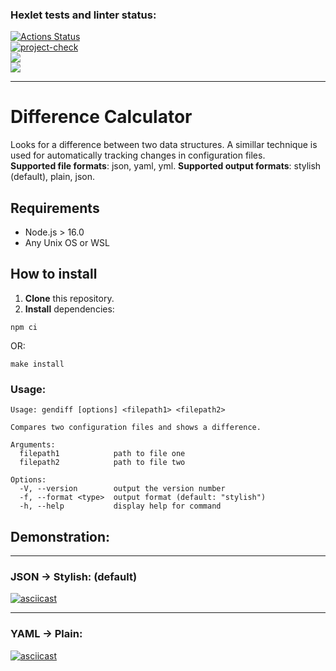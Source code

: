 ### Hexlet tests and linter status:
[![Actions Status](https://github.com/worldspawn-web/frontend-project-46/workflows/hexlet-check/badge.svg)](https://github.com/worldspawn-web/frontend-project-46/actions)
<br>
[![project-check](https://github.com/worldspawn-web/frontend-project-46/actions/workflows/project.check.yml/badge.svg)](https://github.com/worldspawn-web/frontend-project-46/actions/workflows/project.check.yml)
<br>
<a href="https://codeclimate.com/github/worldspawn-web/frontend-project-46/maintainability"><img src="https://api.codeclimate.com/v1/badges/598223ff374c0bd4e9ce/maintainability" /></a>
<br>
<a href="https://codeclimate.com/github/worldspawn-web/frontend-project-46/test_coverage"><img src="https://api.codeclimate.com/v1/badges/598223ff374c0bd4e9ce/test_coverage" /></a>
<hr>

# Difference Calculator
Looks for a difference between two data structures. A simillar technique is used for automatically tracking changes in configuration files.
<br>
**Supported file formats**: json, yaml, yml.
**Supported output formats**: stylish (default), plain, json.

## Requirements
- Node.js > 16.0
- Any Unix OS or WSL

## How to install
1. **Clone** this repository.
2. **Install** dependencies:
```
npm ci
```
OR:
```
make install
```

### Usage:
```
Usage: gendiff [options] <filepath1> <filepath2>

Compares two configuration files and shows a difference.

Arguments:
  filepath1            path to file one
  filepath2            path to file two

Options:
  -V, --version        output the version number
  -f, --format <type>  output format (default: "stylish")
  -h, --help           display help for command
```

## Demonstration:
<hr>

### JSON -> Stylish: (default)

[![asciicast](https://asciinema.org/a/8BPvp91ENA4bwutDxKimJczyT.svg)](https://asciinema.org/a/8BPvp91ENA4bwutDxKimJczyT)
<hr>

### YAML -> Plain:

[![asciicast](https://asciinema.org/a/7xE3EQMqwXaCkfttonWEaTTRw.svg)](https://asciinema.org/a/7xE3EQMqwXaCkfttonWEaTTRw)